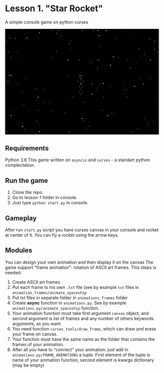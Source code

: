 # Lesson 1. "Star Rocket"
A simple console game on python curses

 ![Game Screenshot](screenshot.png)

## Requirements
Python 3.6
This game written on `asyncio` and `curses` - a standart python complectation.


## Run the game
1. Clone the repo.
2. Go to lesson-1 folder in console.
3. Just type `python start.py` in console.


## Gameplay
After run `start.py` script you have curses canvas in your console and rocket at center of it.
You can fly a rocket using the arrow keys.


## Modules
You can design your own animation and then display it on the canvas
The game support "frame animation": rotation of ASCII art frames.
This steps is needed:
1. Create ASCII art frames
2. Put each frame to his own `.txt` file (see by example `txt` files in `animation_frames/animate_spaceship`
3. Put txt files in separate folder in `animations_frames` folder
4. Create **async** function in `animations.py`. See by example `animations.py/animate_spaceship` function.
5. Your animation function must take first argument `canvas` object, and second argument is list of frames and any number of others keywords arguments, as you want.
6. You need function `curses_tools/draw_frame`, which can draw and erase your frame on canvas.
7. Your function must have the same name as the folder that contains the frames of your animation.
8. After all you have to "connect" your animation: just add in `animations.py/FRAME_ANIMATIONS` a tuple. First element of the tuple is name of your animation function, second element is kwargs dictionary (may be empty)
